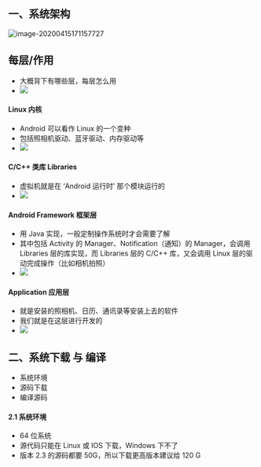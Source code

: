 ## 一、系统架构

![image-20200415171157727](C:\Users\30797\AppData\Roaming\Typora\typora-user-images\image-20200415171157727.png)

## 每层/作用

- 大概背下有哪些层，每层怎么用
- ![](https://user-gold-cdn.xitu.io/2020/4/15/1717d1ecc132cb01?w=920&h=661&f=png&s=742863)

#### Linux 内核
- Android 可以看作 Linux 的一个变种
- 包括照相机驱动、蓝牙驱动、内存驱动等
- ![](https://user-gold-cdn.xitu.io/2020/4/15/1717d1fc81b85647?w=964&h=209&f=png&s=214821)


#### C/C++ 类库 Libraries
- 虚拟机就是在 ‘Android 运行时’ 那个模块运行的
- ![](https://user-gold-cdn.xitu.io/2020/4/15/1717d227a28480e5?w=1075&h=295&f=png&s=345369)


#### Android Framework 框架层
- 用 Java 实现，一般定制操作系统时才会需要了解
- 其中包括 Activity 的 Manager、Notification（通知）的 Manager，会调用 Libraries 层的库实现，而 Libraries 层的 C/C++ 库，又会调用 Linux 层的驱动完成操作（比如相机拍照）
- ![](https://user-gold-cdn.xitu.io/2020/4/15/1717d27b7aed251d?w=914&h=186&f=png&s=236096)


#### Application 应用层
- 就是安装的照相机、日历、通讯录等安装上去的软件
- 我们就是在这层进行开发的
- ![](https://user-gold-cdn.xitu.io/2020/4/15/1717d28005955351?w=911&h=147&f=png&s=105516)


## 二、系统下载 与 编译
- 系统环境
- 源码下载
- 编译源码

#### 2.1 系统环境
- 64 位系统
- 源代码只能在 Linux 或 IOS 下载，Windows 下不了
- 版本 2.3 的源码都要 50G，所以下载更高版本建议给 120 G

